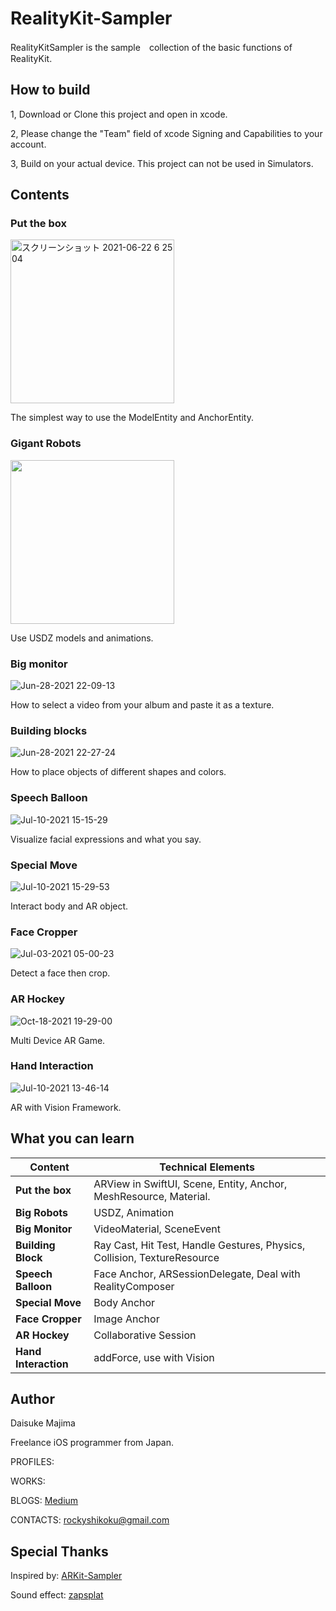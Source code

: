 # RealityKit-Sampler

RealityKitSampler is the sample　collection of the basic functions of RealityKit.

## How to build
1, Download or Clone this project and open in xcode.

2, Please change the "Team" field of xcode Signing and Capabilities to your account.

3, Build on your actual device. This project can not be used in Simulators.

## Contents

### Put the box

<img width="262" alt="スクリーンショット 2021-06-22 6 25 04" src="https://user-images.githubusercontent.com/23278992/122830079-cc028c80-d322-11eb-87a3-8aa4803860a4.png">

The simplest way to use the ModelEntity and AnchorEntity.


### Gigant Robots

<img width="262" src="https://user-images.githubusercontent.com/23278992/124874290-83292400-e002-11eb-948f-13302a5806ed.gif">

Use USDZ models and animations.


### Big monitor

![Jun-28-2021 22-09-13](https://user-images.githubusercontent.com/23278992/123641992-c8f52800-d85d-11eb-918a-4619071a54c9.gif)

How to select a video from your album and paste it as a texture.


### Building blocks

![Jun-28-2021 22-27-24](https://user-images.githubusercontent.com/23278992/123644152-11ade080-d860-11eb-828f-68e86ac8ee28.gif)

How to place objects of different shapes and colors.


### Speech Balloon

![Jul-10-2021 15-15-29](https://user-images.githubusercontent.com/23278992/125153880-bfd75580-e191-11eb-8b75-35b19f4da4fa.gif)


Visualize facial expressions and what you say.

### Special Move

![Jul-10-2021 15-29-53](https://user-images.githubusercontent.com/23278992/125154167-b7801a00-e193-11eb-93c6-631e827a96ed.gif)


Interact body and AR object.

### Face Cropper

![Jul-03-2021 05-00-23](https://user-images.githubusercontent.com/23278992/124336683-e158a000-dbd9-11eb-8a00-5c2943daefcb.gif)

Detect a face then crop.


### AR Hockey

![Oct-18-2021 19-29-00](https://user-images.githubusercontent.com/23278992/137721587-cc6e8235-b7a0-4fb1-ad12-4af3c1cbb5e9.gif)

Multi Device AR Game.

### Hand Interaction

![Jul-10-2021 13-46-14](https://user-images.githubusercontent.com/23278992/125152071-59e4d100-e185-11eb-8f4c-e14a825ada09.gif)

AR with Vision Framework.


## What you can learn

| Content | Technical Elements |
| ------------- | ------------- |
| **Put the box**  | ARView in SwiftUI, Scene, Entity, Anchor, MeshResource, Material.  |
| **Big Robots**  | USDZ, Animation  |
| **Big Monitor**  | VideoMaterial, SceneEvent  |
| **Building Block** | Ray Cast, Hit Test, Handle Gestures, Physics, Collision, TextureResource |
| **Speech Balloon** | Face Anchor, ARSessionDelegate, Deal with RealityComposer |
| **Special Move** | Body Anchor |
| **Face Cropper** | Image Anchor |
| **AR Hockey** | Collaborative Session |
| **Hand Interaction** | addForce, use with Vision |


## Author

Daisuke Majima

Freelance iOS programmer from Japan.

PROFILES:

WORKS:

BLOGS:  [Medium](https://rockyshikoku.medium.com/)

CONTACTS:  rockyshikoku@gmail.com

## Special Thanks

Inspired by:  [ARKit-Sampler](https://github.com/shu223/ARKit-Sampler)

Sound effect: [zapsplat](https://www.zapsplat.com)
